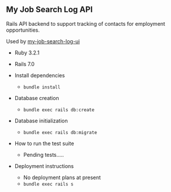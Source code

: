 ## My Job Search Log API

Rails API backend to support tracking of contacts for employment opportunities.

Used by [my-job-search-log-ui](https://github.com/mojason-81/my-job-search-log-ui)

- Ruby 3.2.1
- Rails 7.0

- Install dependencies

  - `bundle install`

- Database creation

  - `bundle exec rails db:create`

- Database initialization

  - `bundle exec rails db:migrate`

- How to run the test suite

  - Pending tests.....

- Deployment instructions
  - No deployment plans at present
  - `bundle exec rails s`
